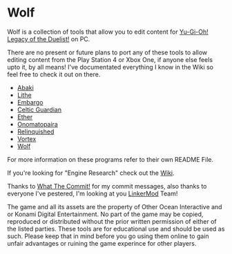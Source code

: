 # Wolf


Wolf is a collection of tools that allow you to edit content for [Yu-Gi-Oh! Legacy of the Duelist!](http://store.steampowered.com/app/480650/YuGiOh_Legacy_of_the_Duelist/) on PC.

There are no present or future plans to port any of these tools to allow editing content from the Play Station 4 or Xbox One, if anyone else feels upto it, by all means! I've documentated everything I know in the Wiki so feel free to check it out on there.

* [Abaki](https://github.com/Arefu/Wolf/tree/master/Abaki) 
* [Lithe](https://github.com/Arefu/Wolf/tree/master/Lithe) 
* [Embargo](https://github.com/Arefu/Wolf/tree/master/Embargo)
* [Celtic Guardian](https://github.com/Arefu/Wolf/tree/master/Celtic%20Guardian)
* [Ether](https://github.com/Arefu/Wolf/tree/master/Ether)
* [Onomatopaira](https://github.com/Arefu/Wolf/tree/master/Onomatopaira)
* [Relinquished](https://github.com/Arefu/Wolf/tree/master/Relinquished)
* [Vortex](https://github.com/Arefu/Wolf/tree/master/Vortex)
* [Wolf](https://github.com/Arefu/Wolf/tree/master/Wolf)


For more information on these programs refer to their own README File.

If you're looking for "Engine Research" check out the [Wiki](https://github.com/Arefu/Wolf/wiki).

Thanks to [What The Commit!](http://whatthecommit.com/) for my commit messages, also thanks to everyone I've pestered, I'm looking at you [LinkerMod](https://github.com/Nukem9/LinkerMod) Team!

The game and all its assets are the property of Other Ocean Interactive and or Konami Digital Entertainment. No part of the game may be copied, reproduced or distributed without the prior written permission of either of the listed parties. These tools are for educational use and should be used as such. Please keep that in mind before you go using them online to gain unfair advantages or ruining the game experince for other players.
